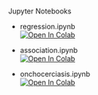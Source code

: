 
<br>

Jupyter Notebooks

* regression.ipynb<br>[![Open In Colab](https://colab.research.google.com/assets/colab-badge.svg)](https://colab.research.google.com/github/helminthiases/preliminary/blob/develop/notebooks/regression.ipynb)

* association.ipynb<br>[![Open In Colab](https://colab.research.google.com/assets/colab-badge.svg)](https://colab.research.google.com/github/helminthiases/preliminary/blob/develop/notebooks/association.ipynb)

* onchocerciasis.ipynb<br><a href="https://colab.research.google.com/github/helminthiases/preliminary/blob/develop/notebooks/onchocerciasis.ipynb" target="_blank"><img src="https://colab.research.google.com/assets/colab-badge.svg" title="Open In Colab"></a>

<br>
<br>

<br>
<br>

<br>
<br>

<br>
<br>
